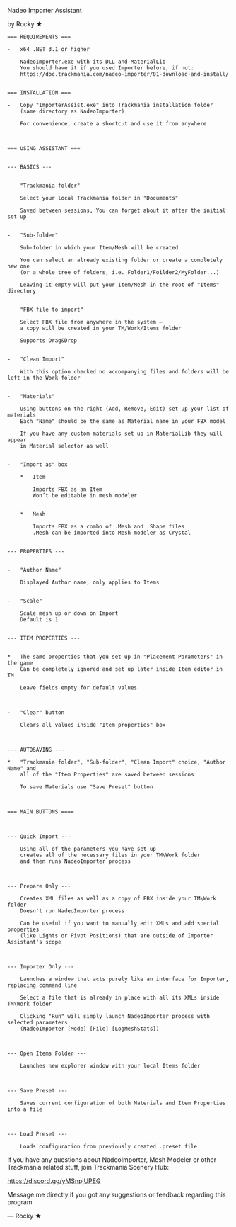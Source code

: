 Nadeo Importer Assistant

by Rocky ★


	=== REQUIREMENTS ===

	-	x64 .NET 3.1 or higher

	-	NadeoImporter.exe with its DLL and MaterialLib
		You should have it if you used Importer before, if not:   
		https://doc.trackmania.com/nadeo-importer/01-download-and-install/


	=== INSTALLATION ===

	-	Copy "ImporterAssist.exe" into Trackmania installation folder
		(same directory as NadeoImporter)

		For convenience, create a shortcut and use it from anywhere



	=== USING ASSISTANT ===


	--- BASICS ---


	-	"Trackmania folder"

		Select your local Trackmania folder in "Documents" 

		Saved between sessions, You can forget about it after the initial set up


	-	"Sub-folder"

		Sub-folder in which your Item/Mesh will be created

		You can select an already existing folder or create a completely new one 
		(or a whole tree of folders, i.e. Folder1/Foilder2/MyFolder...)  

		Leaving it empty will put your Item/Mesh in the root of "Items" directory


	-	"FBX file to import" 

		Select FBX file from anywhere in the system — 
		a copy will be created in your TM/Work/Items folder

		Supports Drag&Drop


	-	"Clean Import"

		With this option checked no accompanying files and folders will be left in the Work folder 


	-	"Materials"

		Using buttons on the right (Add, Remove, Edit) set up your list of materials
		Each "Name" should be the same as Material name in your FBX model

		If you have any custom materials set up in MaterialLib they will appear
		in Material selector as well


	-	"Import as" box

		*	Item

			Imports FBX as an Item
			Won’t be editable in mesh modeler


		*	Mesh

			Imports FBX as a combo of .Mesh and .Shape files
			.Mesh can be imported into Mesh modeler as Crystal


	--- PROPERTIES ---


	-	"Author Name" 

		Displayed Author name, only applies to Items


	-	"Scale"

		Scale mesh up or down on Import
		Default is 1


	--- ITEM PROPERTIES ---


	*	The same properties that you set up in "Placement Parameters" in the game
		Can be completely ignored and set up later inside Item editor in TM

		Leave fields empty for default values 



	-	"Clear" button

		Clears all values inside "Item properties" box



	--- AUTOSAVING ---

	*	"Trackmania folder", "Sub-folder", "Clean Import" choice, "Author Name" and 
		all of the "Item Properties" are saved between sessions

		To save Materials use "Save Preset" button



	=== MAIN BUTTONS ====



	--- Quick Import ---

		Using all of the parameters you have set up 
		creates all of the necessary files in your TM\Work folder 
		and then runs NadeoImporter process



	--- Prepare Only ---

		Creates XML files as well as a copy of FBX inside your TM\Work folder
		Doesn't run NadeoImporter process

		Can be useful if you want to manually edit XMLs and add special properties 
		(like Lights or Pivot Positions) that are outside of Importer Assistant's scope



	--- Importer Only ---

		Launches a window that acts purely like an interface for Importer, replacing command line 

		Select a file that is already in place with all its XMLs inside TM\Work folder

		Clicking "Run" will simply launch NadeoImporter process with selected parameters
		(NadeoImporter [Mode] [File] [LogMeshStats])



	--- Open Items Folder ---

		Launches new explorer window with your local Items folder



	--- Save Preset ---

		Saves current configuration of both Materials and Item Properties into a file 



	--- Load Preset ---

		Loads configuration from previously created .preset file



If you have any questions about NadeoImporter, Mesh Modeler or 
other Trackmania related stuff, join Trackmania Scenery Hub:

https://discord.gg/yMSnpjUPEG


Message me directly if you got any suggestions or feedback 
regarding this program

—  Rocky ★
